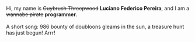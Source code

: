 Hi, my name is ~~Guybrush Threepwood~~ **Luciano Federico Pereira**, and I am a ~~wannabe pirate~~ **programmer**.<br><br>A short song: 986 bounty of doubloons gleams in the sun, a treasure hunt has just begun! Arrr!
